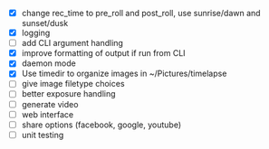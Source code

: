 - [x] change rec_time to pre_roll and post_roll, use sunrise/dawn and sunset/dusk
- [x] logging
- [ ] add CLI argument handling
- [x] improve formatting of output if run from CLI
- [x] daemon mode
- [x] Use timedir to organize images in ~/Pictures/timelapse
- [ ] give image filetype choices
- [ ] better exposure handling
- [ ] generate video
- [ ] web interface
- [ ] share options (facebook, google, youtube)
- [ ] unit testing
